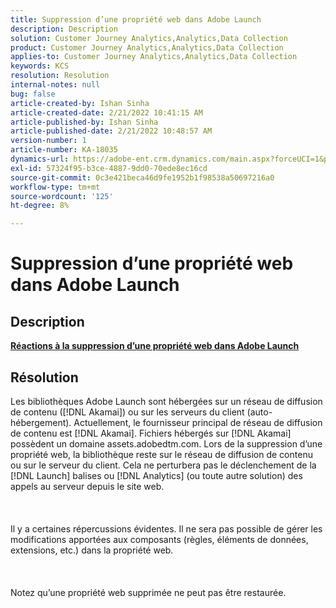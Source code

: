 ```yaml
---
title: Suppression d’une propriété web dans Adobe Launch
description: Description
solution: Customer Journey Analytics,Analytics,Data Collection
product: Customer Journey Analytics,Analytics,Data Collection
applies-to: Customer Journey Analytics,Analytics,Data Collection
keywords: KCS
resolution: Resolution
internal-notes: null
bug: false
article-created-by: Ishan Sinha
article-created-date: 2/21/2022 10:41:15 AM
article-published-by: Ishan Sinha
article-published-date: 2/21/2022 10:48:57 AM
version-number: 1
article-number: KA-18035
dynamics-url: https://adobe-ent.crm.dynamics.com/main.aspx?forceUCI=1&pagetype=entityrecord&etn=knowledgearticle&id=8668adc9-0293-ec11-b400-000d3a58fa8c
exl-id: 57324f95-b3ce-4887-9dd0-70ede8ec16cd
source-git-commit: 0c3e421beca46d9fe1952b1f98538a50697216a0
workflow-type: tm+mt
source-wordcount: '125'
ht-degree: 8%

---
```


# Suppression d’une propriété web dans Adobe Launch

## Description

<u><b>Réactions à la suppression d’une propriété web dans Adobe Launch</b></u>

## Résolution

Les bibliothèques Adobe Launch sont hébergées sur un réseau de diffusion de contenu ([!DNL Akamai]) ou sur les serveurs du client (auto-hébergement). Actuellement, le fournisseur principal de réseau de diffusion de contenu est [!DNL Akamai]. Fichiers hébergés sur [!DNL Akamai] possèdent un domaine assets.adobedtm.com. Lors de la suppression d’une propriété web, la bibliothèque reste sur le réseau de diffusion de contenu ou sur le serveur du client. Cela ne perturbera pas le déclenchement de la [!DNL Launch] balises ou [!DNL Analytics] (ou toute autre solution) des appels au serveur depuis le site web.<br><br> <br><br>Il y a certaines répercussions évidentes. Il ne sera pas possible de gérer les modifications apportées aux composants (règles, éléments de données, extensions, etc.) dans la propriété web.<br><br> <br><br>Notez qu’une propriété web supprimée ne peut pas être restaurée.
